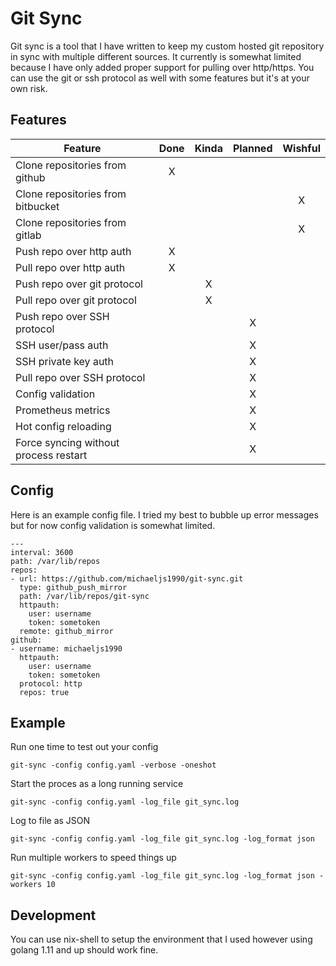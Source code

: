 Git Sync
========

Git sync is a tool that I have written to keep my custom hosted git repository in sync
with multiple different sources. It currently is somewhat limited because I have only
added proper support for pulling over http/https. You can use the git or ssh protocol as
well with some features but it's at your own risk.

## Features

|Feature                               |Done|Kinda|Planned|Wishful|
|--------------------------------------|:--:|:---:|:-----:|:-----:|
|Clone repositories from github        |X   |     |       |       |
|Clone repositories from bitbucket     |    |     |       |X      |
|Clone repositories from gitlab        |    |     |       |X      |
|Push repo over http auth              |X   |     |       |       |
|Pull repo over http auth              |X   |     |       |       |
|Push repo over git protocol           |    |X    |       |       |
|Pull repo over git protocol           |    |X    |       |       |
|Push repo over SSH protocol           |    |     |X      |       |
|SSH user/pass auth                    |    |     |X      |       |
|SSH private key auth                  |    |     |X      |       |
|Pull repo over SSH protocol           |    |     |X      |       |
|Config validation                     |    |     |X      |       |
|Prometheus metrics                    |    |     |X      |       |
|Hot config reloading                  |    |     |X      |       |
|Force syncing without process restart |    |     |X      |       |

## Config

Here is an example config file. I tried my best to bubble up error messages but for now
config validation is somewhat limited.

```
---
interval: 3600
path: /var/lib/repos
repos:
- url: https://github.com/michaeljs1990/git-sync.git
  type: github_push_mirror
  path: /var/lib/repos/git-sync
  httpauth:
    user: username
    token: sometoken
  remote: github_mirror
github:
- username: michaeljs1990
  httpauth:
    user: username
    token: sometoken
  protocol: http
  repos: true
```

## Example

Run one time to test out your config

```
git-sync -config config.yaml -verbose -oneshot
```

Start the proces as a long running service
```
git-sync -config config.yaml -log_file git_sync.log
```

Log to file as JSON
```
git-sync -config config.yaml -log_file git_sync.log -log_format json
```

Run multiple workers to speed things up
```
git-sync -config config.yaml -log_file git_sync.log -log_format json -workers 10
```

## Development

You can use nix-shell to setup the environment that I used however using golang 1.11 and up should work fine.
